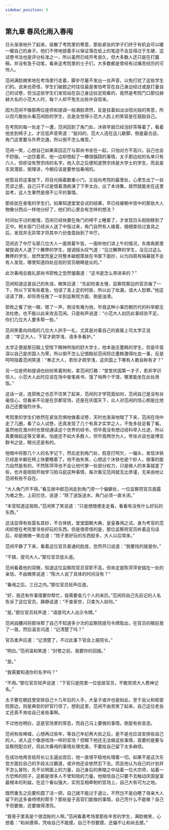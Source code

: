 ```yaml
---
sidebar_position: 9
---
```


## 第九章 **春风化雨入春闱**

日头渐渐地升了起来，驱散了考院里的寒意，那些紧张的学子们终于有机会可以暖一暖自己的身子。他们不停地搓着手以保证落在纸上的笔迹不会显得过于生硬，这试卷书法也是评分标准之一，所以虽然已经开考良久，但大多数人还只是在打腹稿，并没有急于动笔，看来这考院里的士子们，大多数都是曾经有过痛苦经历的可怜人。

范闲满脸微笑地在考场里行走着，脚步尽量不发出一丝声音，以免打扰了这些学生们的。说来也奇怪，学生们破题之时往往最是害怕考官在自己身边经过或是打量自己的试卷，但当这些学生们发现站在自己身边驻足观看的，竟然是考院门口那位赫赫大名的小范大人时，每个人却不免生出些许自信来。

因为范闲不像那两位座师和提调一般满脸肃然，反是挂着如淡淡阳光般的笑意，所以但凡敢抬头看范闲脸的学生，总是会觉得小范大人脸上的笑容是在鼓励自己。

在考院的每一处走了一遭，范闲回到了角门处，沐铁早就已经泡好茶等着了，看着他坐到椅子上，才压低声音笑道：“挺闷的，范大人选在这儿歇脚，倒是最合适，角门这里要与外界交通，所以倒不怎么难受。”

范闲一笑，心想自己如果真回正厅与郭尚书坐在一起，只怕对方不高兴，自己也会不舒服。一边饮着茶，他一边却想起了一樁很蹊跷的事情，太子那边给的名单只有六人，但却没有贺宗纬的名字。他入京之后便知道贺宗纬是大学士的学生，而且是东宫潜臣，按理讲，今朝应该是要参加春闱的。

他暂且将这事放下，将目光隔着数重小门，又投向考院的最里处，心里生出了一丝荒谬之感，自己只不过是借着酒疯演了下李太白，出了本诗集，居然就能坐在这里监考，这人生果然是很不公平的事情。

那些犹在奋笔的学生们，如果知道堂堂会试的结果，早已经被朝中宫中的那些大人物像分西瓜一样地分好了，他们的心里会有怎样的想法？

时间似乎过的极慢，范闲已经快要在角门的椅干上睡着了，才发现日头刚刚移到了正中。相关衙门已经派人送了中饭过来，角门自然有人接着，细细查验过食具之后，发现并无异常才将其中六份食盘抬到了中厅。

范闲去了中厅与那几位大人一面用着午饭，一面听他们讲上午的情况，东南角那里被提调大人逮了个舞弊的学生，提调摇头叹气道：“见过舞弊的学生，没见过这么舞弊的学生，居然堂而皇之将整本破题策放在书案下面抄，以为四周有隔幕就不会有人发现，哪里知道四处巡视的官员眼睛是尖的。”

此次春闱总裁礼部尚书郭攸之忽然皱眉道：“这书是怎么带进来的？”

范闲知道这是自己的失误，微笑应道：“先前检查太慢，监察院那边的官员催了一下，所以下官有些着急，怕误了圣上定的时辰，所以出了纰漏，请大人恕罪。”他这话请了罪，却将责任推了一半到监察院方面，倒是油滑。

郭攸之看了他一眼，嗯了一声，倒没有难为他，毕竟这种小事历朝历代的科举都无法杜绝，也不能以此来攻击范闲，只是和声说道：“小范大人初历此事经验不足，你们几位大人要多帮一些。”

范闲笑着向四周的几位大人拱手一礼，尤其是对着自己的直属上司太学正说道：“学正大人，下官才疏学浅，请多多看护。”

太学正便是那日殿上受陛下眼神所指的舒大学士，他本是庄墨韩的学生，但是毕竟深以自己是庆国人为荣，所以倒不怎么记恨殿前范闲将庄墨韩激得吐血一事，反是呵呵指着范闲笑道：“奉正大人，若你才疏学浅，这庆国上下哪有人敢自称有才？”

另一位座师和提调也纷纷笑着附和，拿范闲打趣：“堂堂庆国第一才子，若非学识惊人，小范大人此时应该在场中奋笔疾书，饿了啃两个干馍，哪里能坐在此处用饭。”

这话一说，连郭攸之也忍不住笑了起来，范闲的才学究竟如何，范闲自己是没有丝毫信心，但看来不论是在京都官场，还是在庆国天下，众人对范闲的信心倒是比他自己还要强烈许多。

考院里的学生们依然在紧张恐惧地做着试卷，天时也渐渐地暗了下来，范闲在场中走了几圈，看了众人试卷，还真发现了几个有真才实学之人，不免多驻足看了看。虽然他在澹州时也曾经通读这个世界的经书，但毕竟没有想过经科举入仕途，所以真要做起这等文章来，怕是还不如大多数人，但毕竟两世为人，夸张点说也是博览群书之徒，眼光还是有的。

他暗中将那几个人的名字记下，然后走到角门处，假意打呵欠，一偏头，发现沐铁已经是半躺在椅上快要睡着了。他不由失笑，心想这个沐铁也是个妙人，做事的能力自然是有的，不然陈萍萍也不会让他代掌一处部分权力，只是做人的本事就差了些，也许是刚刚开始学习拍马屁这种事情，每次看见范闲就无比恭谨，无来由地让范闲有些不自在。

“大人角门开不得。”看见居中郎范闲走到角门旁一个偏僻处，一位监察院官员面露为难之色，上前拦住，说道：“除了送饭送水，角门必须一直关闭。”

“本官知道这规矩。”范闲笑了笑说道：“只是想随便走走看，看看有没有什么好玩的东西。”

这话显得有些莫名其妙，不合体统，堂堂国朝大典，皇皇春闱之试，身为考官的范闲却想在考院里寻些好玩的东西。但是很奇怪的是，那位监察院官员听着这句话后，却是微微一笑应道：“院子里好玩的东西挺多，大人以后常来。”

范闲平静了下来，看着这位官员普通的脸庞，忽然开口说道：“我要找的就是你。”

“不错，提司大人。”那位官员低头道。

范闲看着他的双眼，知道这位监察院官员官职不高，但肯定是陈萍萍安插在一处的亲信，不由微笑说道：“陈大人说了具体的时间没有？”

“春闱之后，三日之内。”那位官员轻声应道。

“好，我还有件事情要你帮忙，我需要查几个人的来历。”范闲将自己先前记的人名告诉了这位官员，静静说道：“不查家世，只查为人如何。”

“是。”那位官员轻声道：“请提司大人出示令牌。”

范闲自腰间将那块帮了自己不知道多少次的监察院提司令牌取出，在官员的眼前晃了一晃，然后温言问道：“记清楚了吗？”

官员柔声应道：“记清楚了，不过此事下官会上报院长。”

“明白。”范闲温和笑道：“封卷之前，我要你的回报。”

“是。”

“我需要知道你的名字吗？”

“不用。”那位官员轻声说道：“下官只是院里一位低层官员，不敢劳烦大人费神记名。”

太子要在朝廷里安排自己十几年后的人手，大皇子或许也是如此，至于岳父和枢密院那边，则是典型的奸官行径了。想到这里，范闲不由苦笑了起来，自己这位老岳丈还真不肯给自己省些事啊。

不过他也明白，这是官场里的常态，而自己马上要做的事情，倒是有些变态。

范闲有些唏嘘，心想再过些年，等自己年纪再大些之后，是不是也应该安排些自己的人，进入这个像游戏场一样的官场？但眼下他还无法做这些事情，首要的是要与监察院配合好，将此次春闱的事情处理完美，不要给自己留下太多麻烦。

在成功地用言纸将长公主逼出宫后，他一直很平稳地处理着一切。如果不是这次东宫方面拉自己的手段太过霸道，或许他还会依然忍下去。而且他认为自己的计划并不怎么冒险，先不论明面上的力量，自己身后的黑暗之中站着一位大宗师，站着一方恐怖的院子，这都是很多人不曾知晓的力量。他相信自己只要不去触动庆国皇室最根本的利益，在这个看似强大，实则互相牵制的官场上，自己大有可为之地。

既然重生之后要抡圆了活一把，自己就不能过于退让，不然岂不是白瞎了母亲大人留下的这多香喷喷的帮手？那些皇子高官们能做的事情，自己凭什么不能做？自己不但要做，还要做得漂亮。

“我骨子里真是个很混帐的人啊。”范闲看着考场里那些辛苦的学生，满脸微笑，心想着：“和尚摸得，凭啥自己不能摸，自己不但要摸，还偏不让和尚去摸。”

